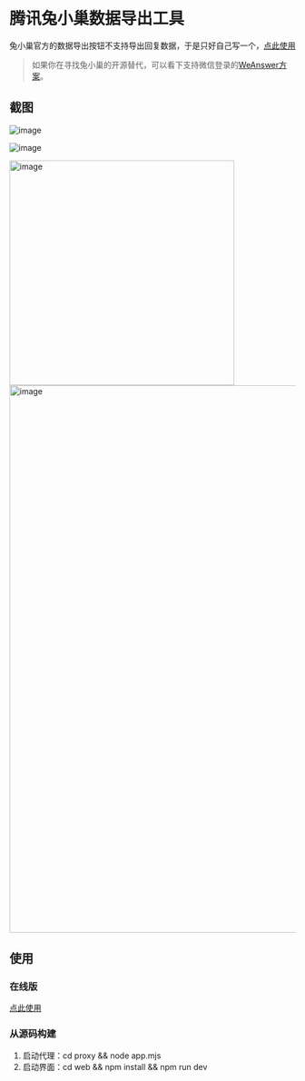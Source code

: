 # 腾讯兔小巢数据导出工具

兔小巢官方的数据导出按钮不支持导出回复数据，于是只好自己写一个，[点此使用](https://txc.ftqq.com?fr=github)

> 如果你在寻找兔小巢的开源替代，可以看下支持微信登录的[WeAnswer方案](https://github.com/easychen/WeAnswer)。

## 截图

![image](https://github.com/user-attachments/assets/a3382add-75b4-4081-8dce-2652411f16b1)

![image](https://github.com/user-attachments/assets/a7572c41-dcff-4ab9-89ef-26764c44cf1c)

<img width="396" alt="image" src="https://github.com/user-attachments/assets/0a39f01b-6e63-41a5-a71a-ea2634ade3f2">

<img width="964" alt="image" src="https://github.com/user-attachments/assets/e8e0a254-e7be-4111-b83d-4a11e99d3d70">


## 使用

### 在线版

[点此使用](https://txc.ftqq.com?fr=github)

### 从源码构建

1. 启动代理：cd proxy && node app.mjs
2. 启动界面：cd web && npm install && npm run dev 
